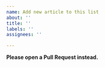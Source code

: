 ```yaml
---
name: Add new article to this list
about: ''
title: ''
labels: ''
assignees: ''

---
```


**Please open a Pull Request instead.**
